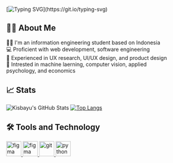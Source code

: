 

[![Typing SVG](https://readme-typing-svg.herokuapp.com?font=Fira+Code&weight=700&size=40&duration=3500&pause=1000&color=1E88E5&vCenter=true&width=900&height=100&lines=Hello+Peeps%2C+I'm+Bayu.;Welcome+to+my+github!;%E7%9A%86%E3%81%95%E3%82%93+%E3%81%93%E3%82%93%E3%81%AB%E3%81%A1%E3%81%AF%E3%80%81%E3%83%90%E3%83%A6+%E3%81%A7%E3%81%99%E3%80%82;%E3%82%88%E3%81%86%E3%81%93%E3%81%9D%E3%80%81%E7%A7%81%E3%81%AE%E3%82%AE%E3%83%88%E3%83%8F%E3%83%96%EF%BC%81;Halo+semuanya%2C+Saya+Bayu.;Selamat+datang+di+github+saya!)](https://git.io/typing-svg)

## 🙋‍♂️ About Me
👨‍🎓 I'm an information engineering student based on Indonesia<br>
💻 Proficient with web development, software engineering<br>
💼 Experienced in UX research, UI/UX design, and product design<br>
🧐 Intrested in machine laerning, computer vision, applied<br>
psychology, and economics

## 📈 Stats
![Kisbayu's GitHub Stats](https://github-readme-stats.vercel.app/api?username=kisbayu&show_icons=true&theme=transparent)
[![Top Langs](https://github-readme-stats.vercel.app/api/top-langs/?username=kisbayu&hide=QML,html,cython&layout=compact&theme=transparent)](https://github.com/anuraghazra/github-readme-stats)

## 🛠️ Tools and Technology
<p align="left"> 
  <a href="https://www.javascript.com/" target="_blank"> <img src="https://www.flaticon.com/free-icon/js_5968292?term=javascript&page=1&position=4&origin=search&related_id=5968292" alt="figma" width="40" height="40"/> </a> 
  <a href="https://www.figma.com/" target="_blank"> <img src="https://www.vectorlogo.zone/logos/figma/figma-icon.svg" alt="figma" width="40" height="40"/> </a> 
  <a href="https://git-scm.com/" target="_blank"> <img src="https://www.vectorlogo.zone/logos/git-scm/git-scm-icon.svg" alt="git" width="40" height="40"/> </a>  
  <a href="https://www.python.org" target="_blank"> <img src="https://www.vectorlogo.zone/logos/python/python-icon.svg" alt="python" width="40" height="40"/> </a> 
</p>

